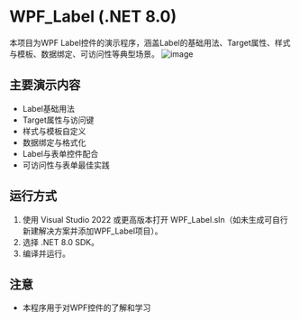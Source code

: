 # WPF_Label (.NET 8.0)

本项目为WPF Label控件的演示程序，涵盖Label的基础用法、Target属性、样式与模板、数据绑定、可访问性等典型场景。
![image](https://github.com/user-attachments/assets/6d0bff1b-f22a-46ee-9c32-9644054cf1d0)

## 主要演示内容
- Label基础用法
- Target属性与访问键
- 样式与模板自定义
- 数据绑定与格式化
- Label与表单控件配合
- 可访问性与表单最佳实践

## 运行方式
1. 使用 Visual Studio 2022 或更高版本打开 WPF_Label.sln（如未生成可自行新建解决方案并添加WPF_Label项目）。
2. 选择 .NET 8.0 SDK。
3. 编译并运行。

## 注意
- 本程序用于对WPF控件的了解和学习 

